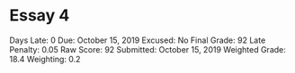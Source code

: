 # Essay 4

Days Late: 0
Due: October 15, 2019
Excused: No
Final Grade: 92
Late Penalty: 0.05
Raw Score: 92
Submitted: October 15, 2019
Weighted Grade: 18.4
Weighting: 0.2
